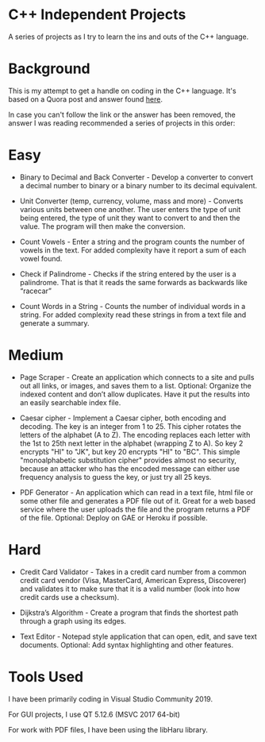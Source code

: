 # C++ Independent Projects
A series of projects as I try to learn the ins and outs of the C++ language.

# Background
This is my attempt to get a handle on coding in the C++ language. It's based on a Quora post and answer found <a href="https://www.quora.com/What-are-some-of-the-best-C-C++-projects-beginners-can-try">here</a>.

In case you can't follow the link or the answer has been removed, the answer I was reading recommended a series of projects in this order:

# Easy

- Binary to Decimal and Back Converter - Develop a converter to convert a decimal number to binary or a binary number to its decimal equivalent.

- Unit Converter (temp, currency, volume, mass and more) - Converts various units between one another. The user enters the type of unit being entered, the type of unit they want to convert to and then the value. The program will then make the conversion.

- Count Vowels - Enter a string and the program counts the number of vowels in the text. For added complexity have it report a sum of each vowel found.

- Check if Palindrome - Checks if the string entered by the user is a palindrome. That is that it reads the same forwards as backwards like “racecar”

- Count Words in a String - Counts the number of individual words in a string. For added complexity read these strings in from a text file and generate a summary.


# Medium

- Page Scraper - Create an application which connects to a site and pulls out all links, or images, and saves them to a list. Optional: Organize the indexed content and don’t allow duplicates. Have it put the results into an easily searchable index file.

- Caesar cipher - Implement a Caesar cipher, both encoding and decoding. The key is an integer from 1 to 25. This cipher rotates the letters of the alphabet (A to Z). The encoding replaces each letter with the 1st to 25th next letter in the alphabet (wrapping Z to A). So key 2 encrypts "HI" to "JK", but key 20 encrypts "HI" to "BC". This simple "monoalphabetic substitution cipher" provides almost no security, because an attacker who has the encoded message can either use frequency analysis to guess the key, or just try all 25 keys.

- PDF Generator - An application which can read in a text file, html file or some other file and generates a PDF file out of it. Great for a web based service where the user uploads the file and the program returns a PDF of the file. Optional: Deploy on GAE or Heroku if possible.


# Hard
- Credit Card Validator - Takes in a credit card number from a common credit card vendor (Visa, MasterCard, American Express, Discoverer) and validates it to make sure that it is a valid number (look into how credit cards use a checksum).

- Dijkstra’s Algorithm - Create a program that finds the shortest path through a graph using its edges.

- Text Editor - Notepad style application that can open, edit, and save text documents. Optional: Add syntax highlighting and other features.

# Tools Used
I have been primarily coding in Visual Studio Community 2019.

For GUI projects, I use QT 5.12.6 (MSVC 2017 64-bit)

For work with PDF files, I have been using the libHaru library.
